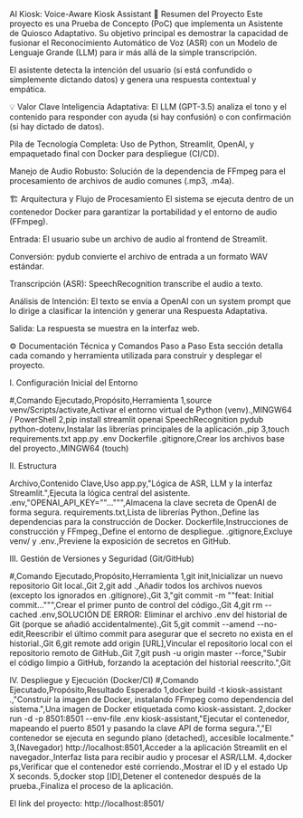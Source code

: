 AI Kiosk: Voice-Aware Kiosk Assistant
🌟 Resumen del Proyecto
Este proyecto es una Prueba de Concepto (PoC) que implementa un Asistente de Quiosco Adaptativo. Su objetivo principal es demostrar la capacidad de fusionar el Reconocimiento Automático de Voz (ASR) con un Modelo de Lenguaje Grande (LLM) para ir más allá de la simple transcripción.

El asistente detecta la intención del usuario (si está confundido o simplemente dictando datos) y genera una respuesta contextual y empática.

💡 Valor Clave
Inteligencia Adaptativa: El LLM (GPT-3.5) analiza el tono y el contenido para responder con ayuda (si hay confusión) o con confirmación (si hay dictado de datos).

Pila de Tecnología Completa: Uso de Python, Streamlit, OpenAI, y empaquetado final con Docker para despliegue (CI/CD).

Manejo de Audio Robusto: Solución de la dependencia de FFmpeg para el procesamiento de archivos de audio comunes (.mp3, .m4a).

🏗️ Arquitectura y Flujo de Procesamiento
El sistema se ejecuta dentro de un contenedor Docker para garantizar la portabilidad y el entorno de audio (FFmpeg).

Entrada: El usuario sube un archivo de audio al frontend de Streamlit.

Conversión: pydub convierte el archivo de entrada a un formato WAV estándar.

Transcripción (ASR): SpeechRecognition transcribe el audio a texto.

Análisis de Intención: El texto se envía a OpenAI con un system prompt que lo dirige a clasificar la intención y generar una Respuesta Adaptativa.

Salida: La respuesta se muestra en la interfaz web.

⚙️ Documentación Técnica y Comandos Paso a Paso
Esta sección detalla cada comando y herramienta utilizada para construir y desplegar el proyecto.

I. Configuración Inicial del Entorno

#,Comando Ejecutado,Propósito,Herramienta
1,source venv/Scripts/activate,Activar el entorno virtual de Python (venv).,MINGW64 / PowerShell
2,pip install streamlit openai SpeechRecognition pydub python-dotenv,Instalar las librerías principales de la aplicación.,pip
3,touch requirements.txt app.py .env Dockerfile .gitignore,Crear los archivos base del proyecto.,MINGW64 (touch)

II. Estructura

Archivo,Contenido Clave,Uso
app.py,"Lógica de ASR, LLM y la interfaz Streamlit.",Ejecuta la lógica central del asistente.
.env,"OPENAI_API_KEY=""...""",Almacena la clave secreta de OpenAI de forma segura.
requirements.txt,Lista de librerías Python.,Define las dependencias para la construcción de Docker.
Dockerfile,Instrucciones de construcción y FFmpeg.,Define el entorno de despliegue.
.gitignore,Excluye venv/ y .env.,Previene la exposición de secretos en GitHub.

III. Gestión de Versiones y Seguridad (Git/GitHub)

#,Comando Ejecutado,Propósito,Herramienta
1,git init,Inicializar un nuevo repositorio Git local.,Git
2,git add .,Añadir todos los archivos nuevos (excepto los ignorados en .gitignore).,Git
3,"git commit -m ""feat: Initial commit...""",Crear el primer punto de control del código.,Git
4,git rm --cached .env,SOLUCIÓN DE ERROR: Eliminar el archivo .env del historial de Git (porque se añadió accidentalmente).,Git
5,git commit --amend --no-edit,Reescribir el último commit para asegurar que el secreto no exista en el historial.,Git
6,git remote add origin [URL],Vincular el repositorio local con el repositorio remoto de GitHub.,Git
7,git push -u origin master --force,"Subir el código limpio a GitHub, forzando la aceptación del historial reescrito.",Git

IV. Despliegue y Ejecución (Docker/CI)
#,Comando Ejecutado,Propósito,Resultado Esperado
1,docker build -t kiosk-assistant .,"Construir la imagen de Docker, instalando FFmpeg como dependencia del sistema.",Una imagen de Docker etiquetada como kiosk-assistant.
2,docker run -d -p 8501:8501 --env-file .env kiosk-assistant,"Ejecutar el contenedor, mapeando el puerto 8501 y pasando la clave API de forma segura.","El contenedor se ejecuta en segundo plano (detached), accesible localmente."
3,(Navegador) http://localhost:8501,Acceder a la aplicación Streamlit en el navegador.,Interfaz lista para recibir audio y procesar el ASR/LLM.
4,docker ps,Verificar que el contenedor esté corriendo.,Mostrar el ID y el estado Up X seconds.
5,docker stop [ID],Detener el contenedor después de la prueba.,Finaliza el proceso de la aplicación.


El link del proyecto: http://localhost:8501/ 
